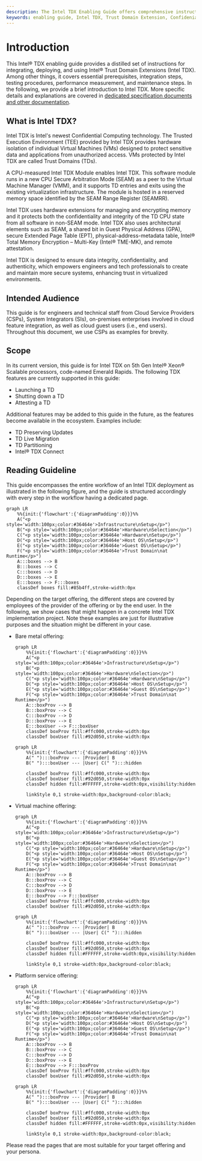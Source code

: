 ```yaml
---
description: The Intel TDX Enabling Guide offers comprehensive instructions for the entire Intel TDX enablement workflow from infrastructure setup, hardware selection, hardware setup, host OS setup, guest OS setup to runtime topics.
keywords: enabling guide, Intel TDX, Trust Domain Extension, Confidenial Computing, introduction, overview
---
```

<!---
Copyright (C) 2024 Intel Corporation
SPDX-License-Identifier: CC-BY-4.0
-->

# Introduction

This Intel® TDX enabling guide provides a distilled set of instructions for integrating, deploying, and using Intel® Trust Domain Extensions (Intel TDX).
Among other things, it covers essential prerequisites, integration steps, testing procedures, performance measurement, and maintenance steps.
In the following, we provide a brief introduction to Intel TDX.
More specific details and explanations are covered in [dedicated specification documents and other documentation](https://www.intel.com/content/www/us/en/developer/tools/trust-domain-extensions/documentation.html).


## What is Intel TDX?

Intel TDX is Intel's newest Confidential Computing technology.
The Trusted Execution Environment (TEE) provided by Intel TDX provides hardware isolation of individual Virtual Machines (VMs) designed to protect sensitive data and applications from unauthorized access.
VMs protected by Intel TDX are called Trust Domains (TDs).

A CPU-measured Intel TDX Module enables Intel TDX.
This software module runs in a new CPU Secure Arbitration Mode (SEAM) as a peer to the Virtual Machine Manager (VMM), and it supports TD entries and exits using the existing virtualization infrastructure.
The module is hosted in a reserved memory space identified by the SEAM Range Register (SEAMRR).

Intel TDX uses hardware extensions for managing and encrypting memory and it protects both the confidentiality and integrity of the TD CPU state from all software in non-SEAM mode.
Intel TDX also uses architectural elements such as SEAM, a shared bit in Guest Physical Address (GPA), secure Extended Page Table (EPT), physical-address-metadata table, Intel® Total Memory Encryption – Multi-Key (Intel® TME-MK), and remote attestation.

Intel TDX is designed to ensure data integrity, confidentiality, and authenticity, which empowers engineers and tech professionals to create and maintain more secure systems, enhancing trust in virtualized environments.


## Intended Audience

This guide is for engineers and technical staff from Cloud Service Providers (CSPs), System Integrators (SIs), on-premises enterprises involved in cloud feature integration, as well as cloud guest users (i.e., end users).
Throughout this document, we use CSPs as examples for brevity.


## Scope

In its current version, this guide is for Intel TDX on 5th Gen Intel® Xeon® Scalable processors, code-named Emerald Rapids.
The following TDX features are currently supported in this guide:

- Launching a TD
- Shutting down a TD
- Attesting a TD

Additional features may be added to this guide in the future, as the features become available in the ecosystem.
Examples include:

- TD Preserving Updates
- TD Live Migration
- TD Partitioning
- Intel® TDX Connect


## Reading Guideline

This guide encompasses the entire workflow of an Intel TDX deployment as illustrated in the following figure, and the guide is structured accordingly with every step in the workflow having a dedicated page.

``` mermaid
graph LR
    %%{init:{'flowchart':{'diagramPadding':0}}}%%
    A("<p style='width:100px;color:#36464e'>Infrastructure\nSetup</p>")
    B("<p style='width:100px;color:#36464e'>Hardware\nSelection</p>")
    C("<p style='width:100px;color:#36464e'>Hardware\nSetup</p>")
    D("<p style='width:100px;color:#36464e'>Host OS\nSetup</p>")
    E("<p style='width:100px;color:#36464e'>Guest OS\nSetup</p>")
    F("<p style='width:100px;color:#36464e'>Trust Domain\nat Runtime</p>")
    A:::boxes --> B
    B:::boxes --> C
    C:::boxes --> D
    D:::boxes --> E
    E:::boxes --> F:::boxes
    classDef boxes fill:#85b4ff,stroke-width:0px
```

Depending on the target offering, the different steps are covered by employees of the provider of the offering or by the end user.
In the following, we show cases that might happen in a concrete Intel TDX implementation project.
Note these examples are just for illustrative purposes and the situation might be different in your case.

- Bare metal offering:

    ``` mermaid
    graph LR
        %%{init:{'flowchart':{'diagramPadding':0}}}%%
        A("<p style='width:100px;color:#36464e'>Infrastructure\nSetup</p>")
        B("<p style='width:100px;color:#36464e'>Hardware\nSelection</p>")
        C("<p style='width:100px;color:#36464e'>Hardware\nSetup</p>")
        D("<p style='width:100px;color:#36464e'>Host OS\nSetup</p>")
        E("<p style='width:100px;color:#36464e'>Guest OS\nSetup</p>")
        F("<p style='width:100px;color:#36464e'>Trust Domain\nat Runtime</p>")
        A:::boxProv --> B
        B:::boxProv --> C
        C:::boxProv --> D
        D:::boxProv --> E
        E:::boxUser --> F:::boxUser
        classDef boxProv fill:#ffc000,stroke-width:0px
        classDef boxUser fill:#92d050,stroke-width:0px
    ```

    ``` mermaid
    graph LR
        %%{init:{'flowchart':{'diagramPadding':0}}}%%
        A(" "):::boxProv --- |Provider| B
        B(" "):::boxUser --- |User| C(" "):::hidden

        classDef boxProv fill:#ffc000,stroke-width:0px
        classDef boxUser fill:#92d050,stroke-width:0px
        classDef hidden fill:#FFFFFF,stroke-width:0px,visibility:hidden

        linkStyle 0,1 stroke-width:0px,background-color:black;
    ```

- Virtual machine offering:

    ``` mermaid
    graph LR
        %%{init:{'flowchart':{'diagramPadding':0}}}%%
        A("<p style='width:100px;color:#36464e'>Infrastructure\nSetup</p>")
        B("<p style='width:100px;color:#36464e'>Hardware\nSelection</p>")
        C("<p style='width:100px;color:#36464e'>Hardware\nSetup</p>")
        D("<p style='width:100px;color:#36464e'>Host OS\nSetup</p>")
        E("<p style='width:100px;color:#36464e'>Guest OS\nSetup</p>")
        F("<p style='width:100px;color:#36464e'>Trust Domain\nat Runtime</p>")
        A:::boxProv --> B
        B:::boxProv --> C
        C:::boxProv --> D
        D:::boxProv --> E
        E:::boxProv --> F:::boxUser
        classDef boxProv fill:#ffc000,stroke-width:0px
        classDef boxUser fill:#92d050,stroke-width:0px
    ```

    ``` mermaid
    graph LR
        %%{init:{'flowchart':{'diagramPadding':0}}}%%
        A(" "):::boxProv --- |Provider| B
        B(" "):::boxUser --- |User| C(" "):::hidden

        classDef boxProv fill:#ffc000,stroke-width:0px
        classDef boxUser fill:#92d050,stroke-width:0px
        classDef hidden fill:#FFFFFF,stroke-width:0px,visibility:hidden

        linkStyle 0,1 stroke-width:0px,background-color:black;
    ```

- Platform service offering:

    ``` mermaid
    graph LR
        %%{init:{'flowchart':{'diagramPadding':0}}}%%
        A("<p style='width:100px;color:#36464e'>Infrastructure\nSetup</p>")
        B("<p style='width:100px;color:#36464e'>Hardware\nSelection</p>")
        C("<p style='width:100px;color:#36464e'>Hardware\nSetup</p>")
        D("<p style='width:100px;color:#36464e'>Host OS\nSetup</p>")
        E("<p style='width:100px;color:#36464e'>Guest OS\nSetup</p>")
        F("<p style='width:100px;color:#36464e'>Trust Domain\nat Runtime</p>")
        A:::boxProv --> B
        B:::boxProv --> C
        C:::boxProv --> D
        D:::boxProv --> E
        E:::boxProv --> F:::boxProv
        classDef boxProv fill:#ffc000,stroke-width:0px
        classDef boxUser fill:#92d050,stroke-width:0px
    ```

    ``` mermaid
    graph LR
        %%{init:{'flowchart':{'diagramPadding':0}}}%%
        A(" "):::boxProv --- |Provider| B
        B(" "):::boxUser --- |User| C(" "):::hidden

        classDef boxProv fill:#ffc000,stroke-width:0px
        classDef boxUser fill:#92d050,stroke-width:0px
        classDef hidden fill:#FFFFFF,stroke-width:0px,visibility:hidden

        linkStyle 0,1 stroke-width:0px,background-color:black;
    ```

Please read the pages that are most suitable for your target offering and your persona.
